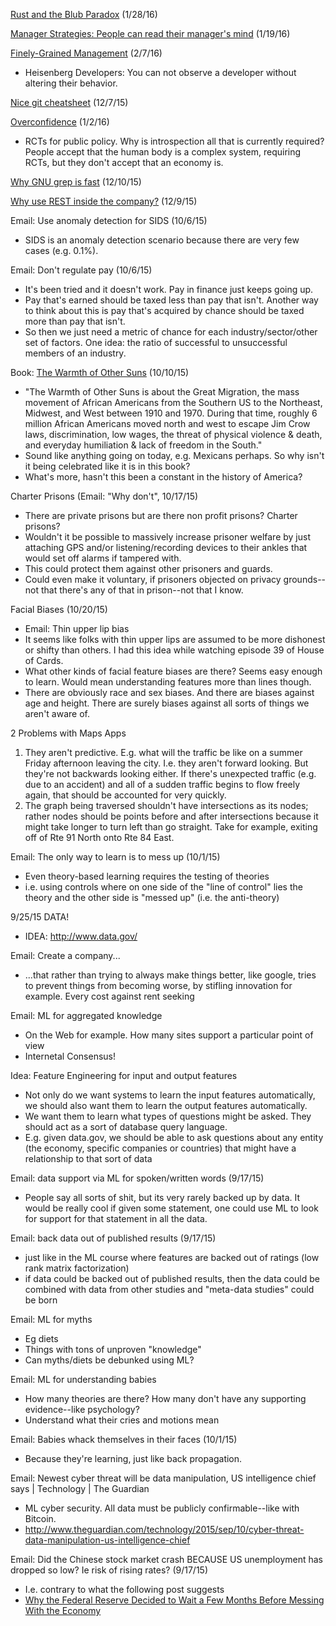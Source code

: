 [Rust and the Blub Paradox](http://www.jonathanturner.org/2016/01/rust-and-blub-paradox.html) (1/28/16)

[Manager Strategies: People can read their manager's mind](http://yosefk.com/blog/people-can-read-their-managers-mind.html) (1/19/16)

[Finely-Grained Management](http://mikehadlow.blogspot.cl/2014/06/heisenberg-developers.html) (2/7/16)
* Heisenberg Developers: You can not observe a developer without altering their behavior.

[Nice git cheatsheet](http://luisbg.blogalia.com//historias/76017) (12/7/15)

[Overconfidence](http://econlog.econlib.org/archives/2015/11/ram_on_overconf.html) (1/2/16)
* RCTs for public policy. Why is introspection all that is currently required?  People accept that the human body is a complex system, requiring RCTs, but they don't accept that an economy is.

[Why GNU grep is fast](https://lists.freebsd.org/pipermail/freebsd-current/2010-August/019310.html) (12/10/15)

[Why use REST inside the company?](https://medium.com/@_reneweb_/why-rest-is-important-even-for-your-internal-api-ab08a40d01d3) (12/9/15)

Email: Use anomaly detection for SIDS (10/6/15)
* SIDS is an anomaly detection scenario because there are very few cases (e.g. 0.1%).

Email: Don't regulate pay (10/6/15)
* It's been tried and it doesn't work.  Pay in finance just keeps going up.
* Pay that's earned should be taxed less than pay that isn't.  Another way to think about this is pay that's acquired by chance should be taxed more than pay that isn't.
* So then we just need a metric of chance for each industry/sector/other set of factors.  One idea: the ratio of successful to unsuccessful members of an industry.

Book: [The Warmth of Other Suns](http://kottke.org/15/10/the-warmth-of-other-suns) (10/10/15)
* "The Warmth of Other Suns is about the Great Migration, the mass movement of African Americans from the Southern US to the Northeast, Midwest, and West between 1910 and 1970. During that time, roughly 6 million African Americans moved north and west to escape Jim Crow laws, discrimination, low wages, the threat of physical violence & death, and everyday humiliation & lack of freedom in the South."
* Sound like anything going on today, e.g. Mexicans perhaps.  So why isn't it being celebrated like it is in this book?
* What's more, hasn't this been a constant in the history of America?

Charter Prisons (Email: "Why don't", 10/17/15)
* There are private prisons but are there non profit prisons?  Charter prisons?
* Wouldn't it be possible to massively increase prisoner welfare by just attaching GPS and/or listening/recording devices to their ankles that would set off alarms if tampered with.
* This could protect them against other prisoners and guards.
* Could even make it voluntary, if prisoners objected on privacy grounds--not that there's any of that in prison--not that I know.

Facial Biases (10/20/15)
* Email: Thin upper lip bias
* It seems like folks with thin upper lips are assumed to be more dishonest or shifty than others.  I had this idea while watching episode 39 of House of Cards.
* What other kinds of facial feature biases are there?  Seems easy enough to learn.  Would mean understanding features more than lines though.
* There are obviously race and sex biases.  And there are biases against age and height.  There are surely biases against all sorts of things we aren't aware of.

2 Problems with Maps Apps
  1. They aren't predictive.  E.g. what will the traffic be like on a summer Friday afternoon leaving the city.  I.e. they aren't forward looking.  But they're not backwards looking either.  If there's unexpected traffic (e.g. due to an accident) and all of a sudden traffic begins to flow freely again, that should be accounted for very quickly.
  2. The graph being traversed shouldn't have intersections as its nodes; rather nodes should be points before and after intersections because it might take longer to turn left than go straight.  Take for example, exiting off of Rte 91 North onto Rte 84 East.

Email: The only way to learn is to mess up (10/1/15)
* Even theory-based learning requires the testing of theories
* i.e. using controls where on one side of the "line of control" lies the theory and the other side is "messed up" (i.e. the anti-theory)

9/25/15
DATA!
* IDEA: http://www.data.gov/

Email: Create a company...
* ...that rather than trying to always make things better, like google, tries to prevent things from becoming worse, by stifling innovation for example.  Every cost against rent seeking

Email: ML for aggregated knowledge
* On the Web for example. How many sites support a particular point of view
* Internetal Consensus!

Idea: Feature Engineering for input and output features
* Not only do we want systems to learn the input features automatically, we should also want them to learn the output features automatically.
* We want them to learn what types of questions might be asked.  They should act as a sort of database query language.
* E.g. given data.gov, we should be able to ask questions about any entity (the economy, specific companies or countries) that might have a relationship to that sort of data

Email: data support via ML for spoken/written words (9/17/15)
* People say all sorts of shit, but its very rarely backed up by data.  It would be really cool if given some statement, one could use ML to look for support for that statement in all the data.

Email: back data out of published results (9/17/15)
* just like in the ML course where features are backed out of ratings (low rank matrix factorization)
* if data could be backed out of published results, then the data could be combined with data from other studies and "meta-data studies" could be born

Email: ML for myths
* Eg diets
* Things with tons of unproven "knowledge"
* Can myths/diets be debunked using ML?

Email: ML for understanding babies
* How many theories are there?  How many don't have any supporting evidence--like psychology?
* Understand what their cries and motions mean

Email: Babies whack themselves in their faces (10/1/15)
* Because they're learning, just like back propagation.

Email: Newest cyber threat will be data manipulation, US intelligence chief says | Technology | The Guardian
* ML cyber security. All data must be publicly confirmable--like with Bitcoin.
* http://www.theguardian.com/technology/2015/sep/10/cyber-threat-data-manipulation-us-intelligence-chief

Email: Did the Chinese stock market crash BECAUSE US unemployment has dropped so low? Ie risk of rising rates? (9/17/15)
* I.e. contrary to what the following post suggests
* [Why the Federal Reserve Decided to Wait a Few Months Before Messing With the Economy](http://www.slate.com/blogs/moneybox/2015/09/17/federal_reserve_september_decision_janet_yellen_decides_not_to_mess_with.html)